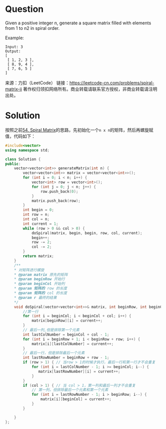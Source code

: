 # Question

Given a positive integer n, generate a square matrix filled with elements from 1 to n2 in spiral order.

Example:

```
Input: 3
Output:
[
 [ 1, 2, 3 ],
 [ 8, 9, 4 ],
 [ 7, 6, 5 ]
]
```

来源：力扣（LeetCode）
链接：https://leetcode-cn.com/problems/spiral-matrix-ii
著作权归领扣网络所有。商业转载请联系官方授权，非商业转载请注明出处。

# Solution

按照之前[54. Spiral Matrix](https://github.com/KnewHow/studyAlgorithms/tree/master/leetcode/51~100/SpiralMatrix)的思路，先初始化一个`n x n`的矩阵，然后再螺旋赋值，代码如下：

```c++
#include<vector>
using namespace std;

class Solution {
public:
    vector<vector<int>> generateMatrix(int n) {
        vector<vector<int>> matrix = vector<vector<int>>();
        for (int i = 0; i < n; i++) {
            vector<int> row = vector<int>();
            for (int j = 0; j < n; j++) {
                row.push_back(0);
            }
            matrix.push_back(row);
        }
        int begin = 0;
        int row = n;
        int col = n;
        int current = 1;
        while (row > 0 && col > 0) {
            doSpiral(matrix, begin, begin, row, col, current);
            begin++;
            row -= 2;
            col -= 2;
        }
        return matrix;
    }
    /**
    * 对矩阵进行螺旋
    * @param matrix 原先的矩阵
    * @param beginRow 开始行
    * @param beginCol 开始列
    * @param 矩阵的 row 的长度
    * @param 矩阵的 col 的长度
    * @param r 最终的结果
    */
    void doSpiral(vector<vector<int>>& matrix, int beginRow, int beginCol, int row, int col, int &current) {
        //第一行
        for (int i = beginCol; i < beginCol + col; i++) {
            matrix[beginRow][i] = current++;
        }
        // 最后一列,但是排除第一个元素
        int lastColNumber = beginCol + col - 1;
        for (int i = beginRow + 1; i < beginRow + row; i++) {
            matrix[i][lastColNumber] = current++;
        }
        // 最后一行，但是排除最后一个元素
        int lastRowNumber = beginRow + row - 1;
        if (row > 1) { // 当row > 1的时候才执行，最后一行和第一行才不会重复
            for (int i = lastColNumber - 1; i >= beginCol; i--) {
               matrix[lastRowNumber][i] = current++;
            }
        }
        if (col > 1) { // 当 col > 1，第一列和最后一列才不会重复
            // 第一列，但排除最后一个元素和第一个元素
            for (int i = lastRowNumber - 1; i > beginRow; i--) {
                matrix[i][beginCol] = current++;
            }
        }

    }
};
```

